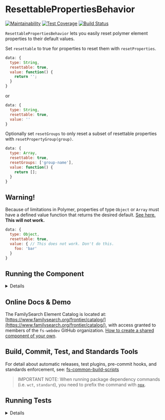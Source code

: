 # ResettablePropertiesBehavior

[![Maintainability](https://api.codeclimate.com/v1/badges/318eef8436381115b3e9/maintainability)](https://codeclimate.com/github/fs-webdev/resettable-properties-behavior/maintainability) [![Test Coverage](https://api.codeclimate.com/v1/badges/318eef8436381115b3e9/test_coverage)](https://codeclimate.com/github/fs-webdev/resettable-properties-behavior/test_coverage) [![Build Status](https://travis-ci.org/fs-webdev/resettable-properties-behavior.svg?branch=master)](https://travis-ci.com/fs-webdev/resettable-properties-behavior)

`ResettablePropertiesBehavior` lets you easily reset polymer element properties to their default values.

Set `resettable` to true for properties to reset them with `resetProperties`.

```javascript
data: {
  type: String,
  resettable: true,
  value: function() {
    return '';
  }
}
```
or
```javascript
data: {
  type: String,
  resettable: true,
  value: ''
}
```

Optionally set `resetGroups` to only reset a subset of resettable properties with `resetPropertyGroup(group)`.

```javascript
data: {
  type: Array,
  resettable: true,
  resetGroups: ['group-name'],
  value: function() {
    return [];
  }
}
```

## Warning!
Because of limitations in Polymer, properties of type `Object` or `Array` must have a defined value function that returns the desired default.
[See here.](https://www.polymer-project.org/1.0/docs/devguide/properties)
**This will not work.**
```javascript
data: {
  type: Object,
  resettable: true,
  value: { // This does not work. Don't do this.
    foo: 'bar'
  }
}
```

## Running the Component

<details>

1. (Once) Install or update the [Polymer CLI](https://www.npmjs.com/package/polymer-cli): ```npm i -g polymer-cli```
1. (Once) Install the [frontier-cli](https://github.com/fs-webdev/frontier-cli): ```npm i -g https://github.com/fs-webdev/frontier-cli```
1. Run `npm install` to get dependencies needed to set up the unit testing framework, useful commit hooks, and standards tools (`bower install` is also run as a post-install step).
1. Or (if you want to live dangerously) just run `bower install` to load all of the component's primary dependencies.
1. Run `polymer analyze > analysis.json` to initialize the docs page.

This component's auto-generated documentation is viewable by running:

```bash
frontier element serve
```

> NOTE: If you attempt to `frontier element serve` on a clean install, you will get an error, stating that the analysis.json file (used to populate the documentation page) does not exist. You can fix this by either running `frontier element serve -a`, or by auto-loading the demo page via:

```bash
frontier element serve -d
```

This component's demo page is viewable by running the above command.

</details>

## Online Docs & Demo

The FamilySearch Element Catalog is located at: [https://www.familysearch.org/frontier/catalog/](https://www.familysearch.org/frontier/catalog/), with access granted to members of the `fs-webdev` GitHub organization. [How to create a shared component of your own](https://www.familysearch.org/frontier/ui-components/creating-a-new-web-component/).

## Build, Commit, Test, and Standards Tools

For detail about automatic releases, test plugins, pre-commit hooks, and standards enforcement, see: [fs-common-build-scripts](https://github.com/fs-webdev/fs-common-build-scripts#)

> IMPORTANT NOTE: When running package dependency commands (i.e. `wct`, `standard`), you need to prefix the command with [`npx`](https://medium.com/@maybekatz/introducing-npx-an-npm-package-runner-55f7d4bd282b).

## Running Tests

<details>

This component is set up to be tested via [web-component-tester](https://github.com/Polymer/web-component-tester).

To run tests locally, run:

```bash
npm test
```

which will run the standards checks through `semistandard` and `stylelint`, and then the unit tests via `wct`.

```bash
npx wct --skip-plugin sauce
```

If you need to debug locally (keeping the browser open), run:

```bash
npx wct --skip-plugin sauce -p
```

or

```bash
polymer test --skip-plugin sauce --local chrome -p
```

If you want to run the full suite of SauceLabs browser tests, run:

```bash
npx wct test/index.html --configFile wct.conf.json  --sauce-username {USERNAME} --sauce-access-key {ACCESS_KEY}
```

> NOTE: You can export `SAUCE_USERNAME` and `SAUCE_ACCESS_KEY` in your `.bash_profile` to be able to simply run `npx wct` without needing additional options.

</details>

